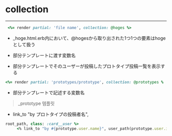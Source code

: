 # collection
-------------

```ruby 
 <%= render partial: 'file name', collection: @hoges %> 
```

* _hoge.html.erb内において、@hogesから取り出された1つ1つの要素はhogeとして扱う

- 部分テンプレートに渡す変数名

+ 部分テンプレートでそのユーザーが投稿したプロトタイプ投稿一覧を表示する
  
```ruby
<%= render partial: 'prototypes/prototype', collection: @prototypes %
```


+ 部分テンプレートで記述する変数名
> _prototype 템플릿 

+ link_to "by プロトタイプの投稿者名", 
``` ruby 
root_path, class: :card__user %>
     <% link_to "by #{prototype.user.name}", user_path(prototype.user.id), class: :card__user %>
```  
